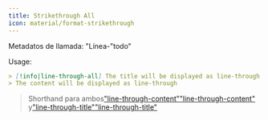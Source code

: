 ```yaml
---
title: Strikethrough All
icon: material/format-strikethrough
---
```


Metadatos de llamada: "Línea-"todo"

Usage:

```md
> [!info|line-through-all] The title will be displayed as line-through
> The content will be displayed as line-through
```
> Shorthand para ambos["line-through-content"](../content-styling/page-13.md)["line-through-content"](../content-styling/page-13.md)
> y["line-through-title"](../title-styling/page-23.md)["line-through-title"](../title-styling/page-23.md)

